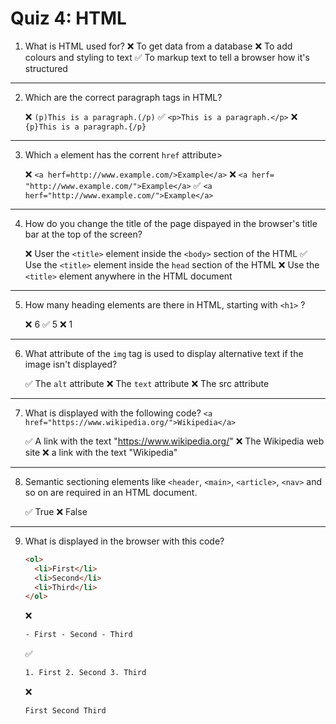 # Quiz 4: HTML

1. What is HTML used for?
   ❌ To get data from a database
   ❌ To add colours and styling to text
   ✅ To markup text to tell a browser how it's structured

---

2. Which are the correct paragraph tags in HTML?

   ❌ `(p)This is a paragraph.(/p)`
   ✅ `<p>This is a paragraph.</p>`
   ❌ `{p}This is a paragraph.{/p}`

---

3. Which `a` element has the corrent `href` attribute>

   ❌ `<a herf=http://www.example.com/>Example</a>`
   ❌ `<a herf= "http://www.example.com/">Example</a>`
   ✅ `<a herf="http://www.example.com/">Example</a>`

---

4. How do you change the title of the page dispayed in the browser's title bar at the top of the screen?

   ❌ User the `<title>` element inside the `<body>` section of the HTML
   ✅ Use the `<title>` element inside the `head` section of the HTML
   ❌ Use the `<title>` element anywhere in the HTML document

---

5. How many heading elements are there in HTML, starting with `<h1>` ?

   ❌ 6
   ✅ 5
   ❌ 1

---

6. What attribute of the `img` tag is used to display alternative text if the image isn't displayed?

   ✅ The `alt` attribute
   ❌ The `text` attribute
   ❌ The src attribute

---

7. What is displayed with the following code?
   `<a href="https://www.wikipedia.org/">Wikipedia</a>`

   ✅ A link with the text "https://www.wikipedia.org/"
   ❌ The Wikipedia web site
   ❌ a link with the text "Wikipedia"

---

8. Semantic sectioning elements like `<header`, `<main>`, `<article>`, `<nav>` and so on are required in an HTML document.

   ✅ True
   ❌ False

---

9. What is displayed in the browser with this code?

   ```html
   <ol>
     <li>First</li>
     <li>Second</li>
     <li>Third</li>
   </ol>
   ```

   ❌

   ```html
   - First - Second - Third
   ```

   ✅

   ```html
   1. First 2. Second 3. Third
   ```

   ❌

   ```html
   First Second Third
   ```
